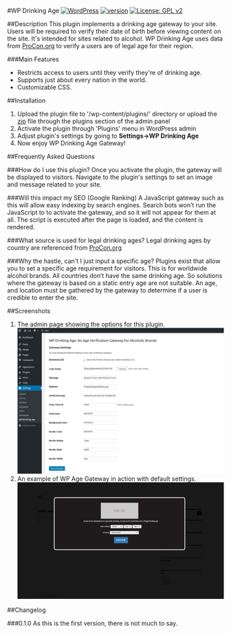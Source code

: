 
#WP Drinking Age
[![WordPress](https://img.shields.io/wordpress/v/akismet.svg)](https://wordpress.org/download/)
 [![version](https://img.shields.io/badge/stable-v0.1.0-4A8F80.svg)]()
 [![License: GPL v2](https://img.shields.io/badge/License-GPL%20v2-blue.svg)](https://www.gnu.org/licenses/gpl-2.0.html)
 

##Description
This plugin implements a drinking age gateway to your site. Users will be required to verify their date of birth before viewing content on the site. It's intended for sites related
to alcohol. WP Drinking Age uses data from [ProCon.org](http://drinkingage.procon.org/view.resource.php?resourceID=004294) to verify a users are of legal age for their region.


###Main Features
* Restricts access to users until they verify they're of drinking age.
* Supports just about every nation in the world.
* Customizable CSS.


##Installation
 1. Upload the plugin file to '/wp-content/plugins/' directory or upload the [zip](https://github.com/d0n601/WP-Drinking-Age/archive/master.zip) file through the plugins section of the admin panel
 2. Activate the plugin through 'Plugins' menu in WordPress admin
 3. Adjust plugin's settings by going to  **Settings->WP Drinking Age**
 4. Now enjoy WP Drinking Age Gateway!


##Frequently Asked Questions

###How do I use this plugin?
Once you activate the plugin, the gateway will be displayed to visitors. Navigate to the plugin's settings to set an image and message related to your site.

###Will this impact my SEO (Google Ranking)
A JavaScript gateway such as this will allow easy indexing by search engines. Search bots won’t run the JavaScript to
to activate the gateway, and so it will not appear for them at all. The script is executed after the page is loaded, and
the content is rendered.

###What source is used for legal drinking ages?
Legal drinking ages by country are referenced from [ProCon.org](http://drinkingage.procon.org/view.resource.php?resourceID=004294)

###Why the hastle, can't I just input a specific age?
Plugins exist that allow you to set a specific age requirement for visitors. This is for worldwide alcohol brands. All countries don’t have the same drinking age.
So solutions where the gateway is based on a static entry age are not suitable. An age, and location must be gathered by the gateway to determine if a user is credible
to enter the site.

##Screenshots
 1. The admin page showing the options for this plugin.
 ![WP Drinking Age Admin Screen](https://raw.githubusercontent.com/d0n601/WP-Drinking-Age/master/screenshot-1.png)
 2. An example of WP Age Gateway in action with default settings.
 ![WP Drinking Age Default Gateway](https://raw.githubusercontent.com/d0n601/WP-Drinking-Age/master/screenshot-2.png)



##Changelog

###0.1.0
As this is the first version, there is not much to say.
